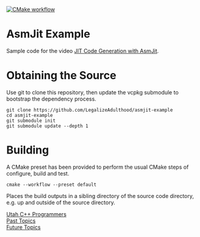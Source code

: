 [![CMake workflow](https://github.com/LegalizeAdulthood/asmjit-example/actions/workflows/cmake.yml/badge.svg)](https://github.com/LegalizeAdulthood/asmjit-example/actions/workflows/cmake.yml)

# AsmJit Example

Sample code for the video [JIT Code Generation with AsmJit](https://www.youtube.com/watch?v=HkThHWX_lgU).

# Obtaining the Source

Use git to clone this repository, then update the vcpkg submodule to bootstrap
the dependency process.

```
git clone https://github.com/LegalizeAdulthood/asmjit-example
cd asmjit-example
git submodule init
git submodule update --depth 1
```

# Building

A CMake preset has been provided to perform the usual CMake steps of
configure, build and test.

```
cmake --workflow --preset default
```

Places the build outputs in a sibling directory of the source code directory, e.g. up
and outside of the source directory.

[Utah C++ Programmers](https://meetup.com/utah-cpp-programmers)\
[Past Topics](https://utahcpp.wordpress.com/past-meeting-topics/)\
[Future Topics](https://utahcpp.wordpress.com/future-meeting-topics/)

